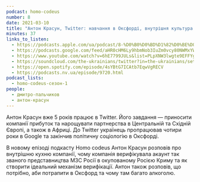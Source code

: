 ```yaml
---
podcast: homo-codeus
number: 8
date: 2021-03-10
title: "Антон Красун, Twitter: навчання в Оксфорді, внутрішня культура Twitter, хейт в мережі та верифікація"
minutes: 37
links_to_listen:
  - https://podcasts.apple.com/ua/podcast/8-%D0%B0%D0%BD%D1%82%D0%BE%D0%BD-%D0%BA%D1%80%D0%B0%D1%81%D1%83%D0%BD-twitter-%D0%BD%D0%B0%D0%B2%D1%87%D0%B0%D0%BD%D0%BD%D1%8F-%D0%B2-%D0%BE%D0%BA%D1%81%D1%84%D0%BE%D1%80%D0%B4%D1%96-%D0%B2%D0%BD%D1%83%D1%82%D1%80%D1%96%D1%88%D0%BD%D1%8F/id1546619215?i=1000512370590
  - https://podcasts.google.com/feed/aHR0cHM6Ly9hbmNob3IuZm0vcy80NWMxYWM3NC9wb2RjYXN0L3Jzcw/episode/MTQxOWQ5MWUtZjczOS00YjdjLWIzZWYtNDI5ZjY1OTdiOThj?sa=X&ved=0CAUQkfYCahcKEwiwqeCBuqL-AhUAAAAAHQAAAAAQAQ
  - https://www.youtube.com/watch?v=6hE7799JULs&list=PLpXNW3lwgte9EFFYgYMaHfI9kH08fy7rW&index=9
  - https://soundcloud.com/the-ukrainians/twitter?in=the-ukrainians/sets/homo-codeus
  - https://open.spotify.com/episode/4sYBtG7ICAtb7EqwVgRECV
  - https://podcasts.nv.ua/episode/9720.html
podcast_lists:
  - homo-codeus-сезон-1
people:
  - дмитро-пальчиков
  - антон-красун
---
```


Антон Красун вже 5 років працює в Twitter. Його завдання — приносити компанії
прибуток та нарощувати партнерства в Центральній та Східній Європі, а також в
Африці. До Twitter українець пропрацював чотири роки в Google та закінчив
політичну соціологію в Оксфорді.

В новому епізоді подкасту Homo codeus Антон Красун розповів про внутрішню кухню
компанії, чому компанія верифікувала акаунт так званого представництва МЗС
Росії в окупованому Росією Криму та як створити ідеальний механізм верифікації.
Антон також розповів, що потрібно, аби потрапити в Оксфорд та чому там багато
алкоголю.
